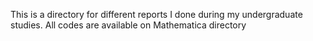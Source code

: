 This is a directory for different reports I done during my undergraduate studies. All codes are available on Mathematica directory
